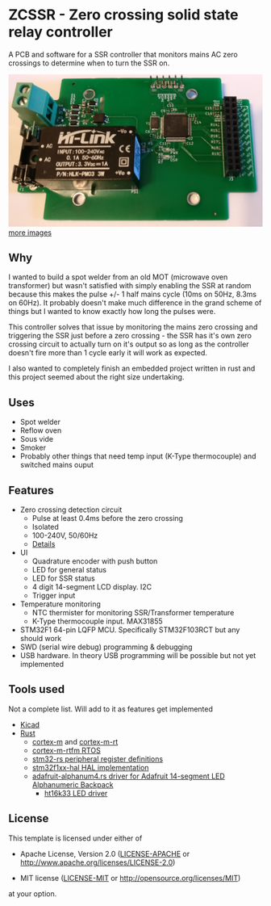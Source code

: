 # ZCSSR - Zero crossing solid state relay controller

A PCB and software for a SSR controller that monitors mains AC zero crossings to determine when to turn the SSR on.

![Image of v0.1 fully assembled](docs/img/smd_0.1_complete.jpg)
[more images](docs/img/README.md)

## Why

I wanted to build a spot welder from an old MOT (microwave oven transformer) but wasn't satisfied with simply enabling the SSR at random because this makes the pulse +/- 1 half mains cycle (10ms on 50Hz, 8.3ms on 60Hz). It probably doesn't make much difference in the grand scheme of things but I wanted to know exactly how long the pulses were. 

This controller solves that issue by monitoring the mains zero crossing and triggering the SSR just before a zero crossing - the SSR has it's own zero crossing circuit to actually turn on it's output so as long as the controller doesn't fire more than 1 cycle early it will work as expected.

I also wanted to completely finish an embedded project written in rust and this project seemed about the right size undertaking.

## Uses

* Spot welder
* Reflow oven
* Sous vide
* Smoker
* Probably other things that need temp input (K-Type thermocouple) and switched mains ouput

## Features

* Zero crossing detection circuit
  * Pulse at least 0.4ms before the zero crossing
  * Isolated
  * 100-240V, 50/60Hz
  * [Details](docs/SimpleIsolatedZeroCrossDetector.pdf)
* UI
  * Quadrature encoder with push button 
  * LED for general status
  * LED for SSR status
  * 4 digit 14-segment LCD display. I2C
  * Trigger input 
* Temperature monitoring
  * NTC thermister for monitoring SSR/Transformer temperature
  * K-Type thermocouple input. MAX31855
* STM32F1 64-pin LQFP MCU. Specifically STM32F103RCT but any should work
* SWD (serial wire debug) programming & debugging
* USB hardware. In theory USB programming will be possible but not yet implemented

## Tools used

Not a complete list. Will add to it as features get implemented

* [Kicad](http://www.kicad-pcb.org/)
* [Rust](http://www.rust-lang.org/)
  * [cortex-m](http://github.com/rust-embedded/cortex-m) and [cortex-m-rt](http://github.com/rust-embedded/cortex-m-rt)
  * [cortex-m-rtfm RTOS](http://github.com/rtfm-rs/cortex-m-rtfm)
  * [stm32-rs peripheral register definitions](http://github.com/stm32-rs/stm32-rs)
  * [stm32f1xx-hal HAL implementation](http://github.com/stm32-rs/stm32f1xx-hal)
  * [adafruit-alphanum4.rs driver for Adafruit 14-segment LED Alphanumeric Backpack](http://github.com/cs2dsb/adafruit-alphanum4.rs)
    * [ht16k33 LED driver](http://github.com/jasonpeacock/ht16k33)

## License

This template is licensed under either of

- Apache License, Version 2.0 ([LICENSE-APACHE](LICENSE-APACHE) or
  http://www.apache.org/licenses/LICENSE-2.0)

- MIT license ([LICENSE-MIT](LICENSE-MIT) or http://opensource.org/licenses/MIT)

at your option.